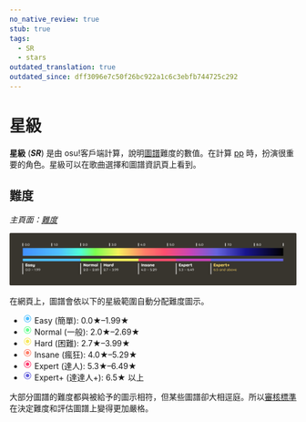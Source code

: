 ```yaml
---
no_native_review: true
stub: true
tags:
  - SR
  - stars
outdated_translation: true
outdated_since: dff3096e7c50f26bc922a1c6c3ebfb744725c292
---
```


# 星級

**星級** (***SR***) 是由 osu!客戶端計算，說明[圖譜](/wiki/Beatmap)難度的數值。在計算 [pp](/wiki/Performance_points) 時，扮演很重要的角色。星級可以在歌曲選擇和圖譜資訊頁上看到。

## 難度

*主頁面：[難度](/wiki/Beatmap/Difficulty)*

![Star rating ranges](/wiki/shared/star-rating/spectrum.png)

在網頁上，圖譜會依以下的星級範圍自動分配難度圖示。

- ![](/wiki/shared/diff/easy-o.png?20211215) Easy (簡單): 0.0★–1.99★
- ![](/wiki/shared/diff/normal-o.png?20211215) Normal (一般): 2.0★–2.69★
- ![](/wiki/shared/diff/hard-o.png?20211215) Hard (困難): 2.7★–3.99★
- ![](/wiki/shared/diff/insane-o.png?20211215) Insane (瘋狂): 4.0★–5.29★
- ![](/wiki/shared/diff/expert-o.png?20211215) Expert (達人): 5.3★–6.49★
- ![](/wiki/shared/diff/expertplus-o.png?20211215) Expert+ (達達人+): 6.5★ 以上

大部分圖譜的難度都與被給予的圖示相符，但某些圖譜卻大相逕庭。所以[審核標準](/wiki/Ranking_Criteria)在決定難度和評估圖譜上變得更加嚴格。
